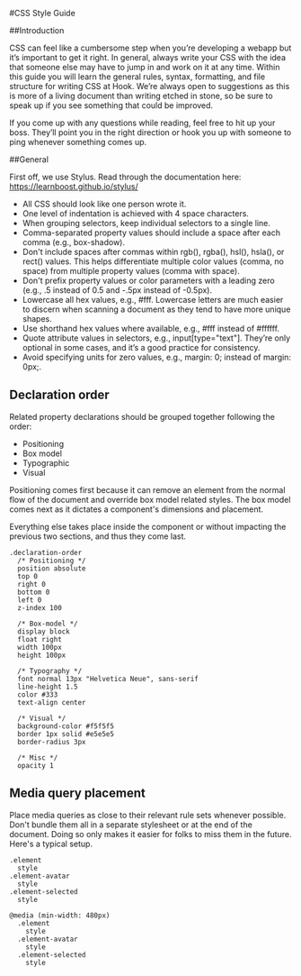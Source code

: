 #CSS Style Guide

##Introduction

CSS can feel like a cumbersome step when you’re developing a webapp but it’s important to get it right. In general, always write your CSS with the idea that someone else may have to jump in and work on it at any time. Within this guide you will learn the general rules, syntax, formatting, and file structure for writing CSS at Hook. We’re always open to suggestions as this is more of a living document than writing etched in stone, so be sure to speak up if you see something that could be improved.

If you come up with any questions while reading, feel free to hit up your boss. They’ll point you in the right direction or hook you up with someone to ping whenever something comes up.

##General

First off, we use Stylus. Read through the documentation here: https://learnboost.github.io/stylus/

- All CSS should look like one person wrote it.
- One level of indentation is achieved with 4 space characters.
- When grouping selectors, keep individual selectors to a single line.
- Comma-separated property values should include a space after each comma (e.g., box-shadow).
- Don't include spaces after commas within rgb(), rgba(), hsl(), hsla(), or rect() values. This helps differentiate multiple color values (comma, no space) from multiple property values (comma with space).
- Don't prefix property values or color parameters with a leading zero (e.g., .5 instead of 0.5 and -.5px instead of -0.5px).
- Lowercase all hex values, e.g., #fff. Lowercase letters are much easier to discern when scanning a document as they tend to have more unique shapes.
- Use shorthand hex values where available, e.g., #fff instead of #ffffff.
- Quote attribute values in selectors, e.g., input[type="text"]. They’re only optional in some cases, and it’s a good practice for consistency.
- Avoid specifying units for zero values, e.g., margin: 0; instead of margin: 0px;.

## Declaration order

Related property declarations should be grouped together following the order:

- Positioning
- Box model
- Typographic
- Visual

Positioning comes first because it can remove an element from the normal flow of the document and override box model related styles. The box model comes next as it dictates a component's dimensions and placement.

Everything else takes place inside the component or without impacting the previous two sections, and thus they come last.

```
.declaration-order
  /* Positioning */
  position absolute
  top 0
  right 0
  bottom 0
  left 0
  z-index 100

  /* Box-model */
  display block
  float right
  width 100px
  height 100px

  /* Typography */
  font normal 13px "Helvetica Neue", sans-serif
  line-height 1.5
  color #333
  text-align center

  /* Visual */
  background-color #f5f5f5
  border 1px solid #e5e5e5
  border-radius 3px

  /* Misc */
  opacity 1
```

## Media query placement

Place media queries as close to their relevant rule sets whenever possible. Don't bundle them all in a separate stylesheet or at the end of the document. Doing so only makes it easier for folks to miss them in the future. Here's a typical setup.

```
.element
  style
.element-avatar
  style
.element-selected
  style

@media (min-width: 480px)
  .element
    style
  .element-avatar
    style
  .element-selected
    style

```

